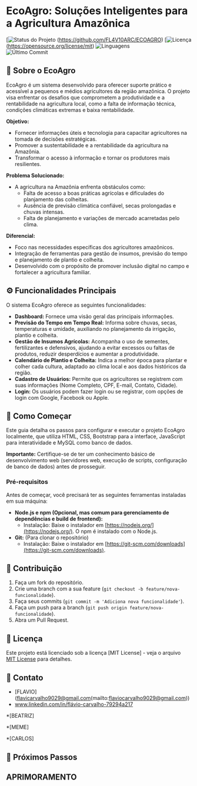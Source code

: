 # EcoAgro: Soluções Inteligentes para a Agricultura Amazônica

[![Status do Projeto](https://img.shields.io/badge/status-em_desenvolvimento-yellow)
(https://github.com/FL4V10ARC/ECOAGRO)
[![Licença](https://img.shields.io/badge/licença-MIT-blue.svg)
(https://opensource.org/license/mit)
![Linguagens](https://img.shields.io/github/languages/count/FL4V10ARC/ECOAGRO)   
![Último Commit](https://img.shields.io/github/last-commit/FL4V10ARC/ECOAGRO)   

## 🌿 Sobre o EcoAgro

EcoAgro é um sistema desenvolvido para oferecer suporte prático e acessível a pequenos e médios agricultores da região amazônica. O projeto visa enfrentar os desafios que comprometem a produtividade e a rentabilidade na agricultura local, como a falta de informação técnica, condições climáticas extremas e baixa rentabilidade.

**Objetivo:**

* Fornecer informações úteis e tecnologia para capacitar agricultores na tomada de decisões estratégicas.
* Promover a sustentabilidade e a rentabilidade da agricultura na Amazônia.
* Transformar o acesso à informação e tornar os produtores mais resilientes.

**Problema Solucionado:**

* A agricultura na Amazônia enfrenta obstáculos como:
    * Falta de acesso a boas práticas agrícolas e dificulades do planjamento das colheitas.
    * Ausência de previsão climática confiável, secas prolongadas e chuvas intensas.
    * Falta de planejamento e variações de mercado acarretadas pelo clima.

**Diferencial:**

* Foco nas necessidades específicas dos agricultores amazônicos.
* Integração de ferramentas para gestão de insumos, previsão do tempo e planejamento de plantio e colheita.
* Desenvolvido com o propósito de promover inclusão digital no campo e fortalecer a agricultura familiar.

## ⚙️ Funcionalidades Principais

O sistema EcoAgro oferece as seguintes funcionalidades:

* **Dashboard:** Fornece uma visão geral das principais informações.
* **Previsão do Tempo em Tempo Real:** Informa sobre chuvas, secas, temperaturas e umidade, auxiliando no planejamento da irrigação, plantio e colheita.
* **Gestão de Insumos Agrícolas:** Acompanha o uso de sementes, fertilizantes e defensivos, ajudando a evitar excessos ou faltas de produtos, reduzir desperdícios e aumentar a produtividade.
* **Calendário de Plantio e Colheita:** Indica a melhor época para plantar e colher cada cultura, adaptado ao clima local e aos dados históricos da região.
* **Cadastro de Usuários:** Permite que os agricultores se registrem com suas informações (Nome Completo, CPF, E-mail, Contato, Cidade).
* **Login:** Os usuários podem fazer login ou se registrar, com opções de login com Google, Facebook ou Apple.

## 🚀 Como Começar

Este guia detalha os passos para configurar e executar o projeto EcoAgro localmente, que utiliza HTML, CSS, Bootstrap para a interface, JavaScript para interatividade e MySQL como banco de dados.

**Importante:** Certifique-se de ter um conhecimento básico de desenvolvimento web (servidores web, execução de scripts, configuração de banco de dados) antes de prosseguir.

### Pré-requisitos

Antes de começar, você precisará ter as seguintes ferramentas instaladas em sua máquina:

* **Node.js e npm (Opcional, mas comum para gerenciamento de dependências e build de frontend):**
    * Instalação: Baixe o instalador em [https://nodejs.org/](https://nodejs.org/). O npm é instalado com o Node.js.
* **Git:** (Para clonar o repositório)
    * Instalação: Baixe o instalador em [https://git-scm.com/downloads](https://git-scm.com/downloads).

## 🤝 Contribuição

1.  Faça um fork do repositório.
2.  Crie uma branch com a sua feature (`git checkout -b feature/nova-funcionalidade`).
3.  Faça seus commits (`git commit -m 'Adiciona nova funcionalidade'`).
4.  Faça um push para a branch (`git push origin feature/nova-funcionalidade`).
5.  Abra um Pull Request.

## 📄 Licença

Este projeto está licenciado sob a licença [MIT License] - veja o arquivo [MIT License](LICENSE.md) para detalhes.

## 📧 Contato

* [FLAVIO] (flavicarvalho9029@gmail.com(mailto:flaviocarvalho9029@gmail.com))
* www.linkedin.com/in/flávio-carvalho-79294a217
  
*[BEATRIZ]

*[MEME]

*[CARLOS]

## 🚀 Próximos Passos

APRIMORAMENTO
---
